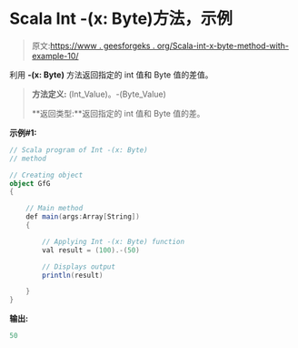 # Scala Int -(x: Byte)方法，示例

> 原文:[https://www . geesforgeks . org/Scala-int-x-byte-method-with-example-10/](https://www.geeksforgeeks.org/scala-int-x-byte-method-with-example-10/)

利用 **-(x: Byte)** 方法返回指定的 int 值和 Byte 值的差值。

> **方法定义:** (Int_Value)。-(Byte_Value)
> 
> **返回类型:**返回指定的 int 值和 Byte 值的差。

**示例#1:**

```scala
// Scala program of Int -(x: Byte)
// method

// Creating object
object GfG
{ 

    // Main method
    def main(args:Array[String])
    {

        // Applying Int -(x: Byte) function
        val result = (100).-(50)

        // Displays output
        println(result)

    }
} 
```

**输出:**

```scala
50

```